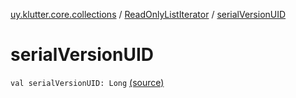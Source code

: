 [uy.klutter.core.collections](../index.md) / [ReadOnlyListIterator](index.md) / [serialVersionUID](.)


# serialVersionUID
`val serialVersionUID: Long` [(source)](https://github.com/kohesive/klutter/blob/master/core-jdk6/src/main/kotlin/uy/klutter/core/common/Immutable.kt#L61)



